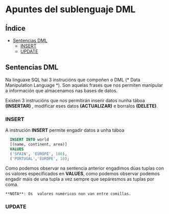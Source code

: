# Apuntes del sublenguaje DML
## Índice
  - [Sentencias DML](#Sentencias-DML)
    - [INSERT](#INSERT)
    - [UPDATE](#UPDATE)
  ## Sentencias DML
  Na linguaxe SQL hai 3 instrucións que compoñen o DML (* Data Manipulation Language *). Son aquelas frases que nos permiten manipular a información que almacenamos nas bases de datos.

  Existen 3 instrucións que nos permitirán inserir datos nunha táboa **(INSERTAR)** , modificar eses datos **(ACTUALIZAR)** e borralos **(DELETE)**.

  ### INSERT
A instrución **INSERT** permite engadir datos a unha táboa
```sql
  INSERT INTO world
  [(name, continent, area)]
  VALUES
  ('SPAIN', 'EUROPE', 100),
  ('PORTUGAL','EUROPE', 10);
```
Como podemos observar na sentencia anterior engadimos dúas tuplas con os valores especificados en **VALUES**, como podemos observar podemos engadir máis de una tupla a vez sempre que sepáresmos as tuplas por coma.

    **NOTA**: Os  valores numéricos non van entre comillas.
### UPDATE
